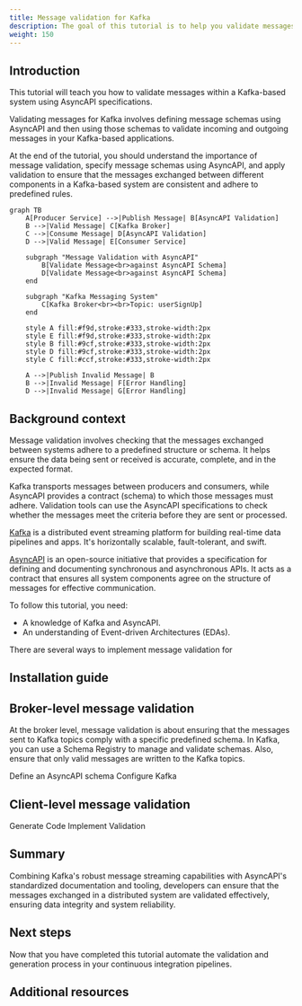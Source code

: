 ```yaml
---
title: Message validation for Kafka
description: The goal of this tutorial is to help you validate messages for Kafka.
weight: 150
---
```


## Introduction

This tutorial will teach you how to validate messages within a Kafka-based system using AsyncAPI specifications.

Validating messages for Kafka involves defining message schemas using AsyncAPI and then using those schemas to validate incoming and outgoing messages in your Kafka-based applications. 

At the end of the tutorial, you should understand the importance of message validation, specify message schemas using AsyncAPI, and apply validation to ensure that the messages exchanged between different components in a Kafka-based system are consistent and adhere to predefined rules.


```mermaid
graph TB
    A[Producer Service] -->|Publish Message| B[AsyncAPI Validation]
    B -->|Valid Message| C[Kafka Broker]
    C -->|Consume Message| D[AsyncAPI Validation]
    D -->|Valid Message| E[Consumer Service]

    subgraph "Message Validation with AsyncAPI"
        B[Validate Message<br>against AsyncAPI Schema]
        D[Validate Message<br>against AsyncAPI Schema]
    end

    subgraph "Kafka Messaging System"
        C[Kafka Broker<br><br>Topic: userSignUp]
    end

    style A fill:#f9d,stroke:#333,stroke-width:2px
    style E fill:#f9d,stroke:#333,stroke-width:2px
    style B fill:#9cf,stroke:#333,stroke-width:2px
    style D fill:#9cf,stroke:#333,stroke-width:2px
    style C fill:#ccf,stroke:#333,stroke-width:2px

    A -->|Publish Invalid Message| B
    B -->|Invalid Message| F[Error Handling]
    D -->|Invalid Message| G[Error Handling]
```

## Background context

Message validation involves checking that the messages exchanged between systems adhere to a predefined structure or schema. It helps ensure the data being sent or received is accurate, complete, and in the expected format.

Kafka transports messages between producers and consumers, while AsyncAPI provides a contract (schema) to which those messages must adhere. Validation tools can use the AsyncAPI specifications to check whether the messages meet the criteria before they are sent or processed.

[Kafka](https://kafka.apache.org/documentation/#intro_nutshell) is a distributed event streaming platform for building real-time data pipelines and apps. It's horizontally scalable, fault-tolerant, and swift.

[AsyncAPI](https://www.asyncapi.com/docs) is an open-source initiative that provides a specification for defining and documenting synchronous and asynchronous APIs. It acts as a contract that ensures all system components agree on the structure of messages for effective communication.


To follow this tutorial, you need:

* A knowledge of Kafka and AsyncAPI.
* An understanding of Event-driven Architectures (EDAs).

There are several ways to implement message validation for 
## Installation guide



    
## Broker-level message validation

<!--- 
Integrating message validation with Kafka producers
Validating outgoing messages before sending them to Kafka
--->
At the broker level, message validation is about ensuring that the messages sent to Kafka topics comply with a specific predefined schema. In Kafka, you can use a Schema Registry to manage and validate schemas. Also, ensure that only valid messages are written to the Kafka topics.
 
Define an AsyncAPI schema
Configure Kafka


## Client-level message validation

<!--- 
Integrating message validation with Kafka consumers
Validating incoming messages before processing
--->

Generate Code
Implement Validation

## Summary

Combining Kafka's robust message streaming capabilities with AsyncAPI's standardized documentation and tooling, developers can ensure that the messages exchanged in a distributed system are validated effectively, ensuring data integrity and system reliability.



## Next steps

Now that you have completed this tutorial automate the validation and generation process in your continuous integration pipelines.

## Additional resources

<!---
Add Joy's tutorial on how to Create an AsyncAPI document for Kafka Messages using AsyncAPI.

Add Arya's Guide on message validation
--->